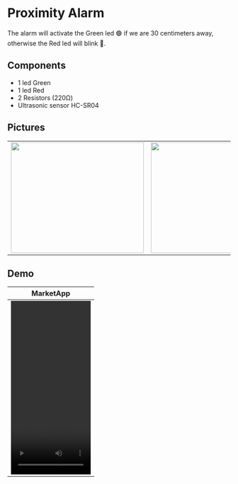 # Proximity Alarm
The alarm will activate the Green led :green_circle: if we are 30 centimeters away, otherwise the Red led will blink :red_circle:.

## Components
- 1 led Green
- 1 led Red
- 2 Resistors (220Ω)
- Ultrasonic sensor HC-SR04

## Pictures

<table>  
  <tr>
    <td><img src="https://user-images.githubusercontent.com/43689290/216532380-7724facc-9388-463d-8ae4-67d982494174.jpg" width=300 height=250></td>
    <td><img src="https://user-images.githubusercontent.com/43689290/216532547-69b1fe75-3ca0-48db-b766-122a414234e0.jpg" width=300 height=250></td>
    <td><img src="https://user-images.githubusercontent.com/43689290/216532641-94c05e3e-369b-479e-a333-c48cacd5ed73.jpg" width=300 height=250></td>
  </tr>  
 </table>
 
 ## Demo

| MarketApp |
| ------------- |
| <video src="https://user-images.githubusercontent.com/43689290/216744842-3b3ff700-85d2-444c-aef6-d1f34f371233.mov" width=180 height=392> |



